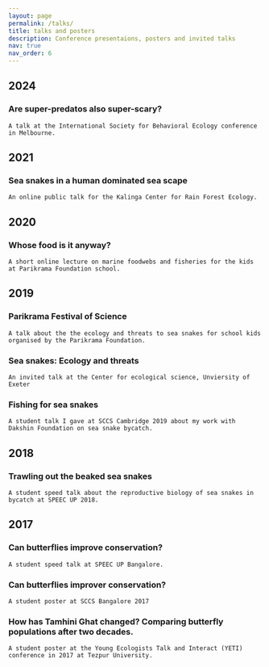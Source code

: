 ```yaml
---
layout: page
permalink: /talks/
title: talks and posters
description: Conference presentaions, posters and invited talks
nav: true
nav_order: 6
---
```


## **2024**


### Are super-predatos also super-scary?

    A talk at the International Society for Behavioral Ecology conference in Melbourne.
    
## **2021**


### Sea snakes in a human dominated sea scape

    An online public talk for the Kalinga Center for Rain Forest Ecology.

## **2020**


### Whose food is it anyway?
    
    A short online lecture on marine foodwebs and fisheries for the kids at Parikrama Foundation school.

## **2019**


### Parikrama Festival of Science

    A talk about the the ecology and threats to sea snakes for school kids organised by the Parikrama Foundation.

### Sea snakes: Ecology and threats

    An invited talk at the Center for ecological science, Unviersity of Exeter

### Fishing for sea snakes

    A student talk I gave at SCCS Cambridge 2019 about my work with Dakshin Foundation on sea snake bycatch.

## **2018**


### Trawling out the beaked sea snakes

    A student speed talk about the reproductive biology of sea snakes in bycatch at SPEEC UP 2018.

## **2017**


### Can butterflies improve conservation?

    A student speed talk at SPEEC UP Bangalore.

### Can butterflies improver conservation?

    A student poster at SCCS Bangalore 2017

### How has Tamhini Ghat changed? Comparing butterfly populations after two decades.

    A student poster at the Young Ecologists Talk and Interact (YETI) conference in 2017 at Tezpur University.
